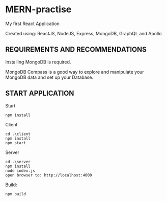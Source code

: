 # MERN-practise

My first React Application

Created using: ReactJS, NodeJS, Express, MongoDB, GraphQL and Apollo

## REQUIREMENTS AND RECOMMENDATIONS

Installing MongoDB is required.

MongoDB Compass is a good way to explore and manipulate your MongoDB data and set up your Database.

## START APPLICATION

Start
```
npm install
```
Client
```
cd .\client
npm install
npm start
```
Server
```
cd .\server
npm install
node index.js
open browser to: http://localhost:4000
```
Build:
```
npm build
```
